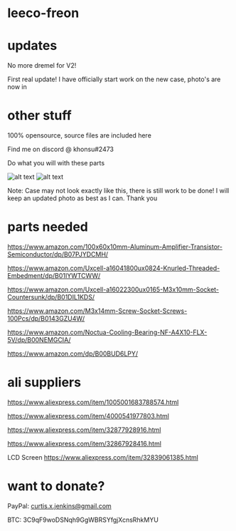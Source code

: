 # leeco-freon

# updates

No more dremel for V2!

First real update! I have officially start work on the new case, photo's are now in

# other stuff

100% opensource, source files are included here

Find me on discord @ khonsu#2473

Do what you will with these parts


![alt text](https://cdn.discordapp.com/attachments/534139378772082749/833541831899086928/unknown.png)
![alt text](https://cdn.discordapp.com/attachments/534139378772082749/833541754388742154/unknown.png)

Note: Case may not look exactly like this, there is still work to be done! I will keep an updated photo as best as I can. Thank you


# parts needed
https://www.amazon.com/100x60x10mm-Aluminum-Amplifier-Transistor-Semiconductor/dp/B07PJYDCMH/

https://www.amazon.com/Uxcell-a16041800ux0824-Knurled-Threaded-Embedment/dp/B01IYWTCWW/

https://www.amazon.com/Uxcell-a16022300ux0165-M3x10mm-Socket-Countersunk/dp/B01DIL1KDS/

https://www.amazon.com/M3x14mm-Screw-Socket-Screws-100Pcs/dp/B0143GZU4W/

https://www.amazon.com/Noctua-Cooling-Bearing-NF-A4X10-FLX-5V/dp/B00NEMGCIA/

https://www.amazon.com/dp/B00BUD6LPY/

# ali suppliers
https://www.aliexpress.com/item/1005001683788574.html

https://www.aliexpress.com/item/4000541977803.html

https://www.aliexpress.com/item/32877928916.html

https://www.aliexpress.com/item/32867928416.html

LCD Screen
https://www.aliexpress.com/item/32839061385.html

# want to donate?
PayPal: curtis.x.jenkins@gmail.com

BTC: 3C9qF9woDSNqh9GgWBRSYfgjXcnsRhkMYU
